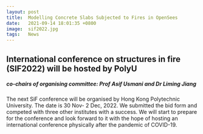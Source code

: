 ```yaml
---
layout: post
title:  Modelling Concrete Slabs Subjected to Fires in OpenSees
date:   2021-09-14 18:01:35 +0800
image:  sif2022.jpg
tags:   News
---
```

## International conference on structures in fire (SIF2022) will be hosted by PolyU
##### co-chairs of organising committee: Prof Asif Usmani and Dr Liming Jiang
The next SiF conference will be organised by Hong Kong Polytechnic University. The date is 30 Nov- 2 Dec, 2022. We submitted the bid form and competed with three other institutes with a success. We will start to prepare for the conference and look forward to it with the hope of hosting an international conference physically after the pandemic of COVID-19.
